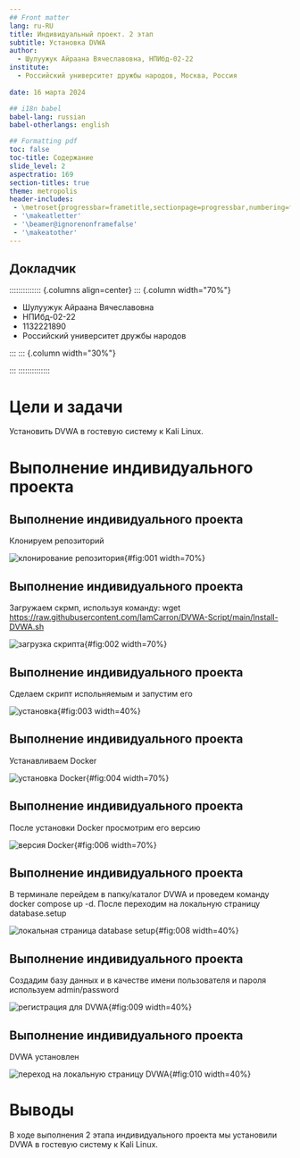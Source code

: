 ```yaml
---
## Front matter
lang: ru-RU
title: Индивидуальный проект. 2 этап
subtitle: Установка DVWA
author:
  - Шулуужук Айраана Вячеславовна, НПИбд-02-22
institute:
  - Российский университет дружбы народов, Москва, Россия
 
date: 16 марта 2024

## i18n babel
babel-lang: russian
babel-otherlangs: english

## Formatting pdf
toc: false
toc-title: Содержание
slide_level: 2
aspectratio: 169
section-titles: true
theme: metropolis
header-includes:
 - \metroset{progressbar=frametitle,sectionpage=progressbar,numbering=fraction}
 - '\makeatletter'
 - '\beamer@ignorenonframefalse'
 - '\makeatother'
---
```


## Докладчик

:::::::::::::: {.columns align=center}
::: {.column width="70%"}

  * Шулуужук Айраана Вячеславовна 
  * НПИбд-02-22
  * 1132221890
  * Российский университет дружбы народов

:::
::: {.column width="30%"}

:::
::::::::::::::

# Цели и задачи

Установить DVWA в гостевую систему к Kali Linux.

# Выполнение индивидуального проекта

## Выполнение индивидуального проекта

Клонируем репозиторий

![клонирование репозитория](image/1.png){#fig:001 width=70%}

## Выполнение индивидуального проекта

Загружаем скрмп, используя команду: wget https://raw.githubusercontent.com/IamCarron/DVWA-Script/main/Install-DVWA.sh

![загрузка скрипта](image/2.png){#fig:002 width=70%}

## Выполнение индивидуального проекта

Сделаем скрипт испольняемым и запустим его 

![установка](image/3.png){#fig:003 width=40%}

## Выполнение индивидуального проекта

Устанавливаем Docker

![установка Docker](image/4.png){#fig:004 width=70%}

## Выполнение индивидуального проекта

После установки Docker просмотрим его версию

![версия Docker](image/6.png){#fig:006 width=70%}

## Выполнение индивидуального проекта

В терминале перейдем в папку/каталог DVWA и проведем команду docker compose up -d. После переходим на локальную страницу database.setup

![локальная страница database setup](image/8.png){#fig:008 width=40%}

## Выполнение индивидуального проекта

Создадим базу данных и в качестве имени пользователя и пароля используем admin/password

![регистрация для DVWA](image/9.png){#fig:009 width=40%}

## Выполнение индивидуального проекта

DVWA установлен

![переход на локальную страницу DVWA](image/10.png){#fig:010 width=40%}

# Выводы

В ходе выполнения 2 этапа индивидуального проекта мы установили DVWA в гостевую систему к Kali Linux.

